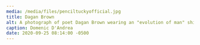 ```yaml
---
media: /media/files/penciltuckyofficial.jpg
title: Dagan Brown
alt: A photograph of poet Dagan Brown wearing an "evolution of man" shirt.
caption: Domenic D'Andrea
date: 2020-09-25 08:14:00 -0500
---
```

